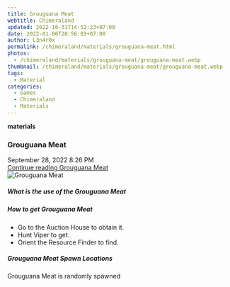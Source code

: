 ```yaml
---
title: Grouguana Meat
webtitle: Chimeraland
updated: 2022-10-31T14:52:23+07:00
date: 2022-01-06T20:56:03+07:00
author: L3n4r0x
permalink: /chimeraland/materials/grouguana-meat.html
photos:
  - /chimeraland/materials/grouguana-meat/grouguana-meat.webp
thumbnail: /chimeraland/materials/grouguana-meat/grouguana-meat.webp
tags:
  - Material
categories:
  - Games
  - Chimeraland
  - Materials
---
```


<section id="bootstrap-wrapper"><link rel="stylesheet" href="https://cdn.statically.io/gh/dimaslanjaka/Web-Manajemen/40ac3225/css/bootstrap-4.5-wrapper.css"/><div class="row g-0 border rounded overflow-hidden flex-md-row mb-4 shadow-sm position-relative"><div class="col p-4 d-flex flex-column position-static"><strong class="d-inline-block mb-2 text-success">materials</strong><h3 class="mb-0">Grouguana Meat</h3><div class="mb-1 text-muted">September 28, 2022 8:26 PM</div><a href="#" class="stretched-link d-none">Continue reading Grouguana Meat</a></div><div class="col-auto d-none d-lg-block"><img src="/chimeraland/materials/grouguana-meat/grouguana-meat.webp" alt="Grouguana Meat"/></div></div><div class="row"><div class="col-lg-6 col-12 mb-2"><div class="card"><div class="card-body"><h5 class="card-title">What is the use of the Grouguana Meat</h5><div class="card-text"><ul></ul></div></div></div></div><div class="col-lg-6 col-12 mb-2"><div class="card"><div class="card-body"><h5 class="card-title">How to get Grouguana Meat</h5><div class="card-text"><ul><li>Go to the Auction House to obtain it.</li><li>Hunt Viper to get.</li><li>Orient the Resource Finder to find.</li></ul></div></div></div></div><div class="col-12 mb-2"><h5>Grouguana Meat Spawn Locations</h5><p>Grouguana Meat is randomly spawned</p></div></div></section>